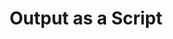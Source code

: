 ---
dateAdded: "2023-04-20"
category: "meta"
title: Output as a Script
prompt: |
  Write a short script to demonstrate the conversation or situation.
---